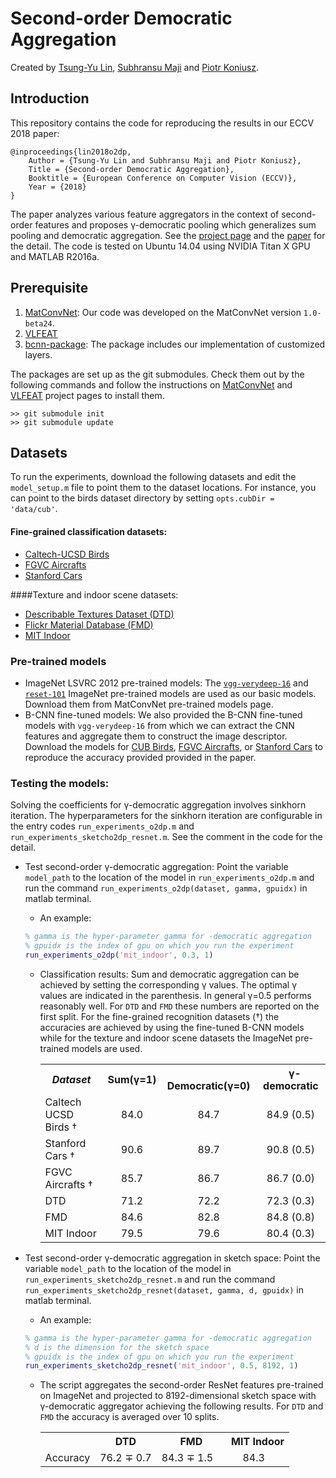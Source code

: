 # Second-order Democratic Aggregation 

Created by  [Tsung-Yu Lin](https://people.cs.umass.edu/~tsungyulin/),  [Subhransu Maji](http://people.cs.umass.edu/~smaji/) and [Piotr Koniusz](http://users.cecs.anu.edu.au/~koniusz/).

## Introduction

This repository contains the code for reproducing the results in our ECCV 2018 paper:

```
@inproceedings{lin2018o2dp,
    Author = {Tsung-Yu Lin and Subhransu Maji and Piotr Koniusz},
    Title = {Second-order Democratic Aggregation},
    Booktitle = {European Conference on Computer Vision (ECCV)},
    Year = {2018}
}
```

The paper analyzes various feature aggregators in the context of second-order features and proposes &gamma;-democratic pooling which generalizes sum pooling and democratic aggregation. See the [project page](http://vis-www.cs.umass.edu/o2dp/) and the [paper](https://arxiv.org/abs/1808.07503) for the detail. The code is tested on Ubuntu 14.04 using NVIDIA Titan X GPU and MATLAB R2016a. 

## Prerequisite 

1. [MatConvNet](http://www.vlfeat.org/matconvnet): Our code was developed on the MatConvNet version `1.0-beta24`.
2. [VLFEAT](http://www.vlfeat.org/) 
3. [bcnn-package](https://bitbucket.org/tsungyu/bcnn-package): The package includes our implementation of customized layers.

The packages are set up as the git submodules. Check them out by the following commands and follow the instructions on [MatConvNet](http://www.vlfeat.org/matconvnet) and [VLFEAT](http://www.vlfeat.org/)  project pages to install them.

```
>> git submodule init
>> git submodule update
```



## Datasets

To run the experiments, download the following datasets and edit the `model_setup.m` file to point them to the dataset locations. For instance, you can point to the birds dataset directory by setting `opts.cubDir = 'data/cub'`.

#### Fine-grained classification datasets:

* [Caltech-UCSD Birds](http://www.vision.caltech.edu/visipedia/CUB-200-2011.html)
* [FGVC Aircrafts](http://www.robots.ox.ac.uk/~vgg/data/fgvc-aircraft/)
* [Stanford Cars](https://ai.stanford.edu/~jkrause/cars/car_dataset.html)

####Texture and indoor scene datasets:

* [Describable Textures Dataset (DTD)](https://www.robots.ox.ac.uk/~vgg/data/dtd/)
* [Flickr Material Database (FMD)](https://people.csail.mit.edu/celiu/CVPR2010/FMD/)
* [MIT Indoor](http://web.mit.edu/torralba/www/indoor.html)

### Pre-trained models

* ImageNet LSVRC 2012 pre-trained models: The [`vgg-verydeep-16`](http://www.vlfeat.org/matconvnet/models/imagenet-vgg-verydeep-16.mat) and [`reset-101`](http://www.vlfeat.org/matconvnet/models/imagenet-resnet-101-dag.mat) ImageNet pre-trained models are used as our basic models. Download them from MatConvNet pre-trained models page.
* B-CNN fine-tuned models: We also provided the B-CNN fine-tuned models with `vgg-verydeep-16` from which we can extract the CNN features and aggregate them to construct the image descriptor. Download the models for [CUB Birds](http://maxwell.cs.umass.edu/bcnn/models2/bcnn-cub-dd-net.mat), [FGVC Aircrafts](http://maxwell.cs.umass.edu/bcnn/models2/bcnn-aircrafts-dd.mat), or [Stanford Cars](http://maxwell.cs.umass.edu/bcnn/models2/bcnn-cars-dd.mat) to reproduce the accuracy provided provided in the paper.

### Testing the models:

Solving the coefficients for &gamma;-democratic aggregation involves sinkhorn iteration. The hyperparameters  for the sinkhorn iteration are configurable in the entry codes `run_experiments_o2dp.m` and `run_experiments_sketcho2dp_resnet.m`. See the comment in the code for the detail.

* Test second-order &gamma;-democratic aggregation: Point the variable `model_path` to the location of the model in `run_experiments_o2dp.m` and run the command `run_experiments_o2dp(dataset, gamma, gpuidx)`  in matlab terminal.

  * An example:

  ```matlab
  % gamma is the hyper-parameter gamma for -democratic aggregation
  % gpuidx is the index of gpu on which you run the experiment
  run_experiments_o2dp('mit_indoor', 0.3, 1) 
  ```
  * Classification results: Sum and democratic aggregation can be achieved by setting the corresponding &gamma; values. The optimal &gamma; values are indicated in the parenthesis. In general &gamma;=0.5 performs reasonably well. For `DTD` and `FMD` these numbers are reported on the first split. For the fine-grained recognition datasets (&#8224;) the accuracies are achieved by using the fine-tuned B-CNN models while for the texture and indoor scene datasets the ImageNet pre-trained models are used.

    <table align="center">
        <tr>
          <th><i>Dataset</i></th>
          <th align=center>Sum(&gamma;=1)</th>
          <th align=center>&nbsp;&nbsp; Democratic(&gamma;=0)</th>
          <th align=center>&nbsp;&nbsp; &gamma;-democratic</th>
        </tr>
        <tr>
          <td>Caltech UCSD Birds &#8224;</td>
          <td align=center>84.0</td>
          <td align=center>84.7</td>
          <td align=center>84.9 (0.5)</td>
        </tr>
        <tr>
          <td>Stanford Cars &#8224;</td>
          <td align=center>90.6</td>
          <td align=center>89.7</td>
          <td align=center>90.8 (0.5)</td>
        </tr>
        <tr>
          <td>FGVC Aircrafts &#8224;</td>
          <td align=center>85.7</td>
          <td align=center>86.7</td>
          <td align=center>86.7 (0.0)</td>
        </tr>
        <tr>
          <td>DTD</td>
          <td align=center>71.2</td>
          <td align=center>72.2</td>
          <td align=center>72.3 (0.3)</td>
        </tr>
        <tr>
          <td>FMD</td>
          <td align=center>84.6</td>
          <td align=center>82.8</td>
          <td align=center>84.8 (0.8)</td>
        </tr>
        <tr>
          <td>MIT Indoor</td>
          <td align=center>79.5</td>
          <td align=center>79.6</td>
          <td align=center>80.4 (0.3)</td>
        </tr>
        </table>

* Test second-order &gamma;-democratic aggregation in sketch space: Point the variable `model_path` to the location of the model in `run_experiments_sketcho2dp_resnet.m` and run the command `run_experiments_sketcho2dp_resnet(dataset, gamma, d, gpuidx)`  in matlab terminal. 

  * An example:

  ```matlab
  % gamma is the hyper-parameter gamma for -democratic aggregation
  % d is the dimension for the sketch space
  % gpuidx is the index of gpu on which you run the experiment
  run_experiments_sketcho2dp_resnet('mit_indoor', 0.5, 8192, 1) 
  ```

  * The script aggregates the second-order ResNet features pre-trained on ImageNet and projected to 8192-dimensional sketch space with &gamma;-democratic aggregator achieving the following results. For `DTD` and `FMD` the accuracy is averaged over 10 splits.

    <table align="center">
        <tr>
          <th></th>
          <th align=center>DTD</th>
          <th align=center>&nbsp;&nbsp; FMD</th>
          <th align=center>&nbsp;&nbsp; MIT Indoor</th>
        </tr>
        <tr>
          <td>Accuracy</td>
          <td align=center>76.2 &#8723; 0.7</td>
          <td align=center>84.3 &#8723; 1.5</td>
          <td align=center>84.3</td>
        </tr>
    </table>

